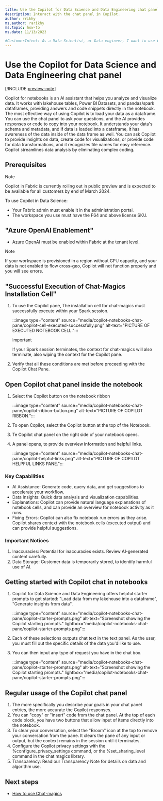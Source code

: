```yaml
---
title: Use the Copilot for Data Science and Data Engineering chat panel (preview)
description: Interact with the chat panel in Copilot.
author: rrikhy
ms.author: rarikhy
ms.topic: how-to
ms.date: 11/13/2023

#CustomerIntent: As a Data Scientist, or Data engineer, I want to use Copilot for Data Science and Data Engineering to increase my productivity and help answer questions I have about my data to use with notebooks. 
---
```

# Use the Copilot for Data Science and Data Engineering chat panel

[!INCLUDE [preview-note](../includes/feature-preview-note.md)]

Copilot for notebooks is an AI assistant that helps you analyze and visualize data. It works with lakehouse tables, Power BI Datasets, and pandas/spark dataframes, providing answers and code snippets directly in the notebook. The most effective way of using Copilot is to load your data as a dataframe. You can use the chat panel to ask your questions, and the AI provides responses or code to copy into your notebook. It understands your data's schema and metadata, and if data is loaded into a dataframe, it has awareness of the data inside of the data frame as well. You can ask Copilot to provide insights on data, create code for visualizations, or provide code for data transformations, and it recognizes file names for easy reference. Copilot streamlines data analysis by eliminating complex coding.

## Prerequisites

> [!NOTE]
> Copilot in Fabric is currently rolling out in public preview and is expected to be available for all customers by end of March 2024. 

To use Copilot in Data Science:

- Your Fabric admin must enable it in the administration portal.
- The workspace you use must have the F64 and above license SKU.

## "Azure OpenAI Enablement"

- Azure OpenAI must be enabled within Fabric at the tenant level.

> [!NOTE]
> If your workspace is provisioned in a region without GPU capacity, and your data is not enabled to flow cross-geo, Copilot will not function properly and you will see errors.

## "Successful Execution of Chat-Magics Installation Cell"

1. To use the Copilot pane, The installation cell for chat-magics must successfully execute within your Spark session.

    :::image type="content" source="media/copilot-notebooks-chat-pane/copilot-cell-executed-successfully.png" alt-text="PICTURE OF EXECUTED NOTEBOOK CELL.":::

    >[!IMPORTANT]
    > If your Spark session terminates, the context for chat-magics will also terminate, also wiping the context for the Copilot pane.

1. Verify that all these conditions are met before proceeding with the Copilot Chat Pane.

## Open Copilot chat panel inside the notebook

1. Select the Copilot button on the notebook ribbon

    :::image type="content" source="media/copilot-notebooks-chat-pane/copilot-ribbon-button.png" alt-text="PICTURE OF COPILOT RIBBON.":::

1. To open Copilot, select the Copilot button at the top of the Notebook.
1. Te Copilot chat panel on the right side of your notebook opens.
1. A panel opens, to provide overview information and helpful links.

    :::image type="content" source="media/copilot-notebooks-chat-pane/copilot-helpful-links.png" alt-text="PICTURE OF COPILOT HELPFUL LINKS PANE.":::

### Key Capabilities

- AI Assistance: Generate code, query data, and get suggestions to accelerate your workflow.
- Data Insights: Quick data analysis and visualization capabilities.
- Explanations: Copilot can provide natural language explanations of notebook cells, and can provide an overview for notebook activity as it runs.
- Fixing Errors: Copilot can also fix notebook run errors as they arise. Copilot shares context with the notebook cells (executed output) and can provide helpful suggestions.

### Important Notices

1. Inaccuracies: Potential for inaccuracies exists. Review AI-generated content carefully.
1. Data Storage: Customer data is temporarily stored, to identify harmful use of AI.

## Getting started with Copilot chat in notebooks

1. Copilot for Data Science and Data Engineering offers helpful starter prompts to get started: "Load data from my lakehouse into a dataframe", "Generate insights from data".

    :::image type="content" source="media/copilot-notebooks-chat-pane/copilot-starter-prompts.png" alt-text="Screenshot showing the Copilot starting prompts." lightbox="media/copilot-notebooks-chat-pane/copilot-starter-prompts.png":::

1. Each of these selections outputs chat text in the text panel. As the user, you must fill out the specific details of the data you'd like to use.
1. You can then input any type of request you have in the chat box.

    :::image type="content" source="media/copilot-notebooks-chat-pane/copilot-starter-prompts.png" alt-text="Screenshot showing the Copilot starting prompts." lightbox="media/copilot-notebooks-chat-pane/copilot-starter-prompts.png":::

## Regular usage of the Copilot chat panel

1. The more specifically you describe your goals in your chat panel entries, the more accurate the Copilot responses.
1. You can "copy" or "insert" code from the chat panel. At the top of each code block, you have two buttons that allow input of items directly into the notebook.
1. To clear your conversation, select the "Broom" icon at the top to remove your conversation from the pane. It clears the pane of any input or output, but the context remains in the session until it terminates.
1. Configure the Copilot privacy settings with the %configure_privacy_settings command, or the %set_sharing_level command in the chat magics library.
1. Transparency: Read our Transparency Note for details on data and algorithm use.

## Next steps

- [How to use Chat-magics](./copilot-notebooks-chat-magics.md)